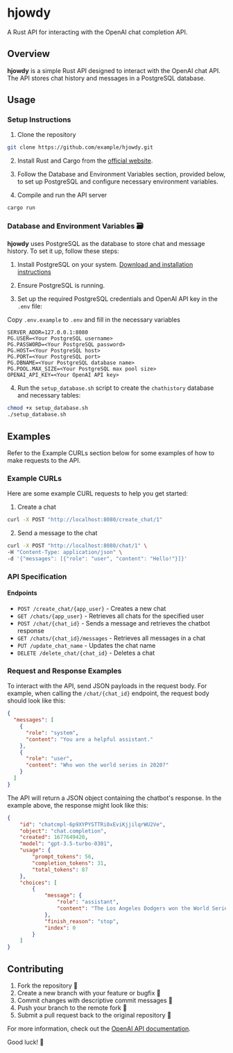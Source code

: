 # hjowdy

A Rust API for interacting with the OpenAI chat completion API.

## Overview

**hjowdy** is a simple Rust API designed to interact with the OpenAI chat API.  The API stores chat history and messages in a PostgreSQL database.

## Usage

### Setup Instructions

1. Clone the repository

```bash
git clone https://github.com/example/hjowdy.git
```

2. Install Rust and Cargo from the [official website](https://www.rust-lang.org/tools/install).

3. Follow the Database and Environment Variables section, provided below, to set up PostgreSQL and configure necessary environment variables.

4. Compile and run the API server

```bash
cargo run
```

### Database and Environment Variables 🗃️

**hjowdy** uses PostgreSQL as the database to store chat and message history. To set it up, follow these steps:

1. Install PostgreSQL on your system. [Download and installation instructions](https://www.postgresql.org/download/)

2. Ensure PostgreSQL is running.

3. Set up the required PostgreSQL credentials and OpenAI API key in the `.env` file:

Copy `.env.example` to `.env` and fill in the necessary variables

```
SERVER_ADDR=127.0.0.1:8080
PG.USER=<Your PostgreSQL username>
PG.PASSWORD=<Your PostgreSQL password>
PG.HOST=<Your PostgreSQL host>
PG.PORT=<Your PostgreSQL port>
PG.DBNAME=<Your PostgreSQL database name>
PG.POOL.MAX_SIZE=<Your PostgreSQL max pool size>
OPENAI_API_KEY=<Your OpenAI API key>
```
4. Run the `setup_database.sh` script to create the `chathistory` database and necessary tables:

```bash
chmod +x setup_database.sh
./setup_database.sh
```

## Examples

Refer to the Example CURLs section below for some examples of how to make requests to the API.

### Example CURLs

Here are some example CURL requests to help you get started:

1. Create a chat

```bash
curl -X POST "http://localhost:8080/create_chat/1"
```
2. Send a message to the chat

```bash
curl -X POST "http://localhost:8080/chat/1" \
-H "Content-Type: application/json" \
-d '{"messages": [{"role": "user", "content": "Hello!"}]}'
```

### API Specification

#### Endpoints

- `POST /create_chat/{app_user}` - Creates a new chat
- `GET /chats/{app_user}` - Retrieves all chats for the specified user
- `POST /chat/{chat_id}` - Sends a message and retrieves the chatbot response
- `GET /chats/{chat_id}/messages` - Retrieves all messages in a chat
- `PUT /update_chat_name` - Updates the chat name
- `DELETE /delete_chat/{chat_id}` - Deletes a chat

### Request and Response Examples

To interact with the API, send JSON payloads in the request body. For example, when calling the `/chat/{chat_id}` endpoint, the request body should look like this:

```json
{
  "messages": [
    {
      "role": "system",
      "content": "You are a helpful assistant."
    },
    {
      "role": "user",
      "content": "Who won the world series in 2020?"
    }
  ]
}
```

The API will return a JSON object containing the chatbot's response. In the example above, the response might look like this:

```json
{
    "id": "chatcmpl-6p9XYPYSTTRi0xEviKjjilqrWU2Ve",
    "object": "chat.completion",
    "created": 1677649420,
    "model": "gpt-3.5-turbo-0301",
    "usage": {
        "prompt_tokens": 56,
        "completion_tokens": 31,
        "total_tokens": 87
    },
    "choices": [
        {
            "message": {
                "role": "assistant",
                "content": "The Los Angeles Dodgers won the World Series in 2020."
            },
            "finish_reason": "stop",
            "index": 0
        }
    ]
}
```

## Contributing

1. Fork the repository 🍴
2. Create a new branch with your feature or bugfix 🌿
3. Commit changes with descriptive commit messages 📝
4. Push your branch to the remote fork 🔌
5. Submit a pull request back to the original repository 🤲

For more information, check out the [OpenAI API documentation](https://platform.openai.com/docs/guides/chat).

Good luck! 🌄

```
